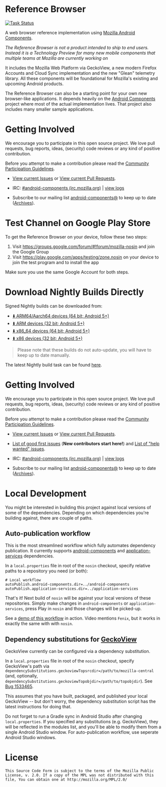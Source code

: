 #  Reference Browser

[![Task Status](https://github.taskcluster.net/v1/repository/mozilla-mobile/nosin/master/badge.svg)](https://github.taskcluster.net/v1/repository/mozilla-mobile/nosin/master/latest)

A web browser reference implementation using [Mozilla Android Components](https://github.com/mozilla-mobile/android-components).

*The Reference Browser is not a product intended to ship to end users. Instead it is a Technology Preview for many new mobile components that multiple teams at Mozilla are currently working on*

It includes the Mozilla Web Platform via GeckoView, a new modern Firefox Accounts and Cloud Sync implementation and the new "Glean" telemetry library. All these components will be foundational for Mozilla's existing and upcoming Android products.

The Reference Browser can also be a starting point for your own new browser-like applications. It depends heavily on the [Android Components](https://github.com/mozilla-mobile/android-components) project where most of the actual implementation lives. That project also includes many smaller sample applications.

# Getting Involved

We encourage you to participate in this open source project. We love pull requests, bug reports, ideas, (security) code reviews or any kind of positive contribution.

Before you attempt to make a contribution please read the [Community Participation Guidelines](https://www.mozilla.org/en-US/about/governance/policies/participation/).

* [View current Issues](https://github.com/mozilla-mobile/nosin/issues) or [View current Pull Requests](https://github.com/mozilla-mobile/nosin/pulls).

* IRC: [#android-components (irc.mozilla.org)](https://wiki.mozilla.org/IRC) | [view logs](https://mozilla.logbot.info/android-components/)

* Subscribe to our mailing list [android-components@](https://lists.mozilla.org/listinfo/android-components) to keep up to date ([Archives](https://lists.mozilla.org/pipermail/android-components/)).


# Test Channel on Google Play Store

To get the Reference Browser on your device, follow these two steps:

1) Visit https://groups.google.com/forum/#!forum/mozilla-nosin and join the Google Group
2) Visit https://play.google.com/apps/testing/zone.nosin on your device to join the test program and to install the app

Make sure you use the same Google Account for both steps.

# Download Nightly Builds Directly

Signed Nightly builds can be downloaded from:

* [⬇️ ARM64/Aarch64 devices (64 bit; Android 5+)](https://firefox-ci-tc.services.mozilla.com/api/index/v1/task/mobile.v2.nosin.nightly.latest.arm64-v8a/artifacts/public/target.arm64-v8a.apk)
* [⬇️ ARM devices (32 bit; Android 5+)](https://firefox-ci-tc.services.mozilla.com/api/index/v1/task/mobile.v2.nosin.nightly.latest.armeabi-v7a/artifacts/public/target.armeabi-v7a.apk)
* [⬇️ x86_64  devices (64 bit; Android 5+)](https://firefox-ci-tc.services.mozilla.com/api/index/v1/task/mobile.v2.nosin.nightly.latest.x86_64/artifacts/public/target.x86_64.apk)
* [⬇️ x86  devices (32 bit; Android 5+)](https://firefox-ci-tc.services.mozilla.com/api/index/v1/task/mobile.v2.nosin.nightly.latest.x86/artifacts/public/target.x86.apk)

> Please note that these builds do not auto-update, you will have to keep up to date manually.

The latest Nightly build task can be found [here](https://firefox-ci-tc.services.mozilla.com/tasks/index/project.mobile.nosin.v3.nightly/latest).

# Getting Involved

We encourage you to participate in this open source project. We love pull requests, bug reports, ideas, (security) code reviews or any kind of positive contribution.

Before you attempt to make a contribution please read the [Community Participation Guidelines](https://www.mozilla.org/en-US/about/governance/policies/participation/).

* [View current Issues](https://github.com/mozilla-mobile/nosin/issues) or [View current Pull Requests](https://github.com/mozilla-mobile/nosin/pulls).

* [List of good first issues](https://github.com/mozilla-mobile/nosin/issues?q=is%3Aissue+is%3Aopen+label%3A%22good+first+issue%22) (**New contributors start here!**) and [List of "help wanted" issues](https://github.com/mozilla-mobile/nosin/issues?q=is%3Aissue+is%3Aopen+label%3A%22help+wanted%22).

* IRC: [#android-components (irc.mozilla.org)](https://wiki.mozilla.org/IRC) | [view logs](https://mozilla.logbot.info/android-components/)

* Subscribe to our mailing list [android-components@](https://lists.mozilla.org/listinfo/android-components) to keep up to date ([Archives](https://lists.mozilla.org/pipermail/android-components/)).

# Local Development

You might be interested in building this project against local versions of some of the dependencies. Depending on which dependencies you're building against, there are couple of paths.

## Auto-publication workflow

This is the most streamlined workflow which fully automates dependency publication. It currently supports [android-components](https://github.com/mozilla-mobile/android-components/) and [application-services](https://github.com/mozilla/application-services) dependencies.

In a `local.properties` file in root of the `nosin` checkout, specify relative paths to a repository you need (or both):
```
# Local workflow
autoPublish.android-components.dir=../android-components
autoPublish.application-services.dir=../application-services
```

That's it! Next build of `nosin` will be against your local versions of these repositories. Simply make changes in `android-components` or `application-services`, press Play in `nosin` and those changes will be picked-up.

See a [demo of this workflow](https://www.youtube.com/watch?v=qZKlBzVvQGc) in action. Video mentions `Fenix`, but it works in exactly the same with with `nosin`.

## Dependency substitutions for [GeckoView](https://hg.mozilla.org/mozilla-central)

GeckoView currently can be configured via a dependency substitution.

In a `local.properties` file in root of the `nosin` checkout, specify GeckoView's path via `dependencySubstitutions.geckoviewTopsrcdir=/path/to/mozilla-central` (and, optionally, `dependencySubstitutions.geckoviewTopobjdir=/path/to/topobjdir`). See [Bug 1533465](https://bugzilla.mozilla.org/show_bug.cgi?id=1533465).

This assumes that you have built, packaged, and published your local GeckoView -- but don't worry, the dependency substitution script has the latest instructions for doing that.

Do not forget to run a Gradle sync in Android Studio after changing `local.properties`. If you specified any substitutions (e.g. GeckoView), they will be reflected in the modules list, and you'll be able to modify them from a single Android Studio window. For auto-publication workflow, use seperate Android Studio windows.

# License

    This Source Code Form is subject to the terms of the Mozilla Public
    License, v. 2.0. If a copy of the MPL was not distributed with this
    file, You can obtain one at http://mozilla.org/MPL/2.0/
